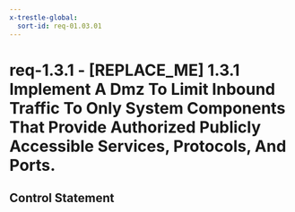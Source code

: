 ```yaml
---
x-trestle-global:
  sort-id: req-01.03.01
---
```


# req-1.3.1 - \[REPLACE_ME\] 1.3.1 Implement A Dmz To Limit Inbound Traffic To Only System Components That Provide Authorized Publicly Accessible Services, Protocols, And Ports.

## Control Statement
